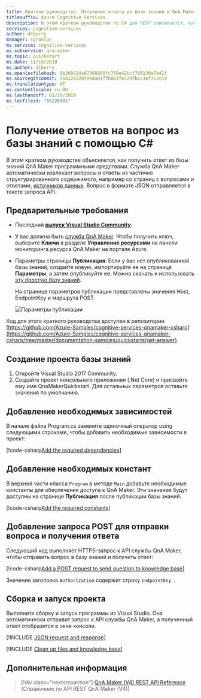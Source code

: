 ```yaml
---
title: Краткое руководство. Получение ответа из базы знаний в QnA Maker с помощью REST (C#)
titlesuffix: Azure Cognitive Services
description: В этом кратком руководстве по C# для REST описывается, как программным способом получить ответ из базы знаний.
services: cognitive-services
author: diberry
manager: cgronlun
ms.service: cognitive-services
ms.subservice: qna-maker
ms.topic: quickstart
ms.date: 11/19/2018
ms.author: diberry
ms.openlocfilehash: 9b268424a07568868fc760e42bcf7d8130a7b41f
ms.sourcegitcommit: 95822822bfe8da01ffb061fe229fbcc3ef7c2c19
ms.translationtype: HT
ms.contentlocale: ru-RU
ms.lasthandoff: 01/29/2019
ms.locfileid: "55226901"
---
```

# <a name="get-answers-to-a-question-from-a-knowledge-base-with-c"></a>Получение ответов на вопрос из базы знаний с помощью C#

В этом кратком руководстве объясняется, как получить ответ из базы знаний QnA Maker программными средствами. Служба QnA Maker автоматически извлекает вопросы и ответы из частично структурированного содержимого, например со страниц с вопросами и ответами, [источников данных](../Concepts/data-sources-supported.md). Вопрос в формате JSON отправляется в тексте запроса API. 


## <a name="prerequisites"></a>Предварительные требования

* Последний [**выпуск Visual Studio Community**](https://www.visualstudio.com/downloads/).
* У вас должна быть [служба QnA Maker](../How-To/set-up-qnamaker-service-azure.md). Чтобы получить ключ, выберите **Ключи** в разделе **Управление ресурсами** на панели мониторинга ресурса QnA Maker на портале Azure. 
* Параметры страницы **Публикация**. Если у вас нет опубликованной базы знаний, создайте новую, импортируйте ее на странице **Параметры**, а затем опубликуйте ее. Можно скачать и использовать [эту простую базу знаний](https://github.com/Azure-Samples/cognitive-services-sample-data-files/blob/master/qna-maker/knowledge-bases/basic-kb.tsv). 

    На странице параметров публикации представлены значения Host, EndpointKey и маршрута POST. 

    ![Параметры публикации](../media/qnamaker-quickstart-get-answer/publish-settings.png)

Код для этого краткого руководства доступен в репозитории [https://github.com/Azure-Samples/cognitive-services-qnamaker-csharp](https://github.com/Azure-Samples/cognitive-services-qnamaker-csharp/tree/master/documentation-samples/quickstarts/get-answer). 

## <a name="create-a-knowledge-base-project"></a>Создание проекта базы знаний

1. Откройте Visual Studio 2017 Community.
1. Создайте проект консольного приложения (.Net Core) и присвойте ему имя QnaMakerQuickstart. Для остальных параметров оставьте значения по умолчанию.

## <a name="add-the-required-dependencies"></a>Добавление необходимых зависимостей

В начале файла Program.cs замените одиночный оператор using следующими строками, чтобы добавить необходимые зависимости в проект:

[!code-csharp[Add the required dependencies](~/samples-qnamaker-csharp/documentation-samples/quickstarts/get-answer/QnAMakerAnswerQuestion/Program.cs?range=1-3 "Add the required dependencies")]

## <a name="add-the-required-constants"></a>Добавление необходимых констант

В верхней части класса `Program` в методе `Main` добавьте необходимые константы для обеспечения доступа к QnA Maker. Эти значения будут доступны на странице **Публикация** после публикации базы знаний. 

[!code-csharp[Add the required constants](~/samples-qnamaker-csharp/documentation-samples/quickstarts/get-answer/QnAMakerAnswerQuestion/Program.cs?range=14-30 "Add the required constants")]

## <a name="add-a-post-request-to-send-question-and-get-answer"></a>Добавление запроса POST для отправки вопроса и получения ответа

Следующий код выполняет HTTPS-запрос к API службы QnA Maker, чтобы отправить вопрос в базу знаний и получить ответ:

[!code-csharp[Add a POST request to send question to knowledge base](~/samples-qnamaker-csharp/documentation-samples/quickstarts/get-answer/QnAMakerAnswerQuestion/Program.cs?range=32-57 "Add a POST request to send question to knowledge base")]

Значение заголовка `Authorization` содержит строку `EndpointKey `. 

## <a name="build-and-run-the-program"></a>Сборка и запуск проекта

Выполните сборку и запуск программы из Visual Studio. Она автоматически отправит запрос к API службы QnA Maker, а полученный ответ отобразится в окне консоли.

[!INCLUDE [JSON request and response](../../../../includes/cognitive-services-qnamaker-quickstart-get-answer-json.md)] 

[!INCLUDE [Clean up files and knowledge base](../../../../includes/cognitive-services-qnamaker-quickstart-cleanup-resources.md)] 

## <a name="next-steps"></a>Дополнительная информация

> [!div class="nextstepaction"]
> [QnA Maker (V4) REST API Reference](https://westus.dev.cognitive.microsoft.com/docs/services/5a93fcf85b4ccd136866eb37/operations/5ac266295b4ccd1554da75ff) (Справочник по API REST QnA Maker (V4))
